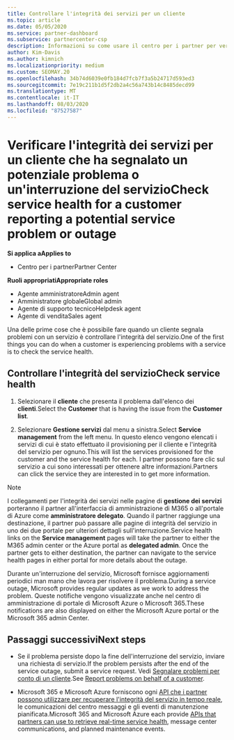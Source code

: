 ```yaml
---
title: Controllare l'integrità dei servizi per un cliente
ms.topic: article
ms.date: 05/05/2020
ms.service: partner-dashboard
ms.subservice: partnercenter-csp
description: Informazioni su come usare il centro per i partner per verificare l'integrità dei servizi per un cliente quando si verifica un problema con un servizio.
author: Kim-Davis
ms.author: kimnich
ms.localizationpriority: medium
ms.custom: SEOMAY.20
ms.openlocfilehash: 34b74d6039e0fb184d7fcb7f3a5b24717d593ed3
ms.sourcegitcommit: 7e19c211b1d5f2db2a4c56a743b14c8485decd99
ms.translationtype: MT
ms.contentlocale: it-IT
ms.lasthandoff: 08/03/2020
ms.locfileid: "87527587"
---
```

# <a name="check-service-health-for-a-customer-reporting-a-potential-service-problem-or-outage"></a><span data-ttu-id="92cb5-103">Verificare l'integrità dei servizi per un cliente che ha segnalato un potenziale problema o un'interruzione del servizio</span><span class="sxs-lookup"><span data-stu-id="92cb5-103">Check service health for a customer reporting a potential service problem or outage</span></span>

<span data-ttu-id="92cb5-104">**Si applica a**</span><span class="sxs-lookup"><span data-stu-id="92cb5-104">**Applies to**</span></span>

- <span data-ttu-id="92cb5-105">Centro per i partner</span><span class="sxs-lookup"><span data-stu-id="92cb5-105">Partner Center</span></span>

<span data-ttu-id="92cb5-106">**Ruoli appropriati**</span><span class="sxs-lookup"><span data-stu-id="92cb5-106">**Appropriate roles**</span></span>

- <span data-ttu-id="92cb5-107">Agente amministratore</span><span class="sxs-lookup"><span data-stu-id="92cb5-107">Admin agent</span></span>
- <span data-ttu-id="92cb5-108">Amministratore globale</span><span class="sxs-lookup"><span data-stu-id="92cb5-108">Global admin</span></span>
- <span data-ttu-id="92cb5-109">Agente di supporto tecnico</span><span class="sxs-lookup"><span data-stu-id="92cb5-109">Helpdesk agent</span></span>
- <span data-ttu-id="92cb5-110">Agente di vendita</span><span class="sxs-lookup"><span data-stu-id="92cb5-110">Sales agent</span></span>

<span data-ttu-id="92cb5-111">Una delle prime cose che è possibile fare quando un cliente segnala problemi con un servizio è controllare l'integrità del servizio.</span><span class="sxs-lookup"><span data-stu-id="92cb5-111">One of the first things you can do when a customer is experiencing problems with a service is to check the service health.</span></span> 

## <a name="check-service-health"></a><span data-ttu-id="92cb5-112">Controllare l'integrità del servizio</span><span class="sxs-lookup"><span data-stu-id="92cb5-112">Check service health</span></span>

1. <span data-ttu-id="92cb5-113">Selezionare il **cliente** che presenta il problema dall'elenco dei **clienti**.</span><span class="sxs-lookup"><span data-stu-id="92cb5-113">Select the **Customer** that is having the issue from the **Customer list**.</span></span>

2. <span data-ttu-id="92cb5-114">Selezionare **Gestione servizi** dal menu a sinistra.</span><span class="sxs-lookup"><span data-stu-id="92cb5-114">Select **Service management** from the left menu.</span></span> <span data-ttu-id="92cb5-115">In questo elenco vengono elencati i servizi di cui è stato effettuato il provisioning per il cliente e l'integrità del servizio per ognuno.</span><span class="sxs-lookup"><span data-stu-id="92cb5-115">This will list the services provisioned for the customer and the service health for each.</span></span> <span data-ttu-id="92cb5-116">I partner possono fare clic sul servizio a cui sono interessati per ottenere altre informazioni.</span><span class="sxs-lookup"><span data-stu-id="92cb5-116">Partners can click the service they are interested in to get more information.</span></span> 

>[!NOTE] 
> <span data-ttu-id="92cb5-117">I collegamenti per l'integrità dei servizi nelle pagine di **gestione dei servizi** porteranno il partner all'interfaccia di amministrazione di M365 o all'portale di Azure come **amministratore delegato**. Quando il partner raggiunge una destinazione, il partner può passare alle pagine di integrità del servizio in uno dei due portale per ulteriori dettagli sull'interruzione.</span><span class="sxs-lookup"><span data-stu-id="92cb5-117">Service health links on the **Service management** pages will take the partner to either the M365 admin center or the Azure portal as **delegated admin**. Once the partner gets to either destination, the partner can navigate to the service health pages in either portal for more details about the outage.</span></span>
 
<span data-ttu-id="92cb5-118">Durante un'interruzione del servizio, Microsoft fornisce aggiornamenti periodici man mano che lavora per risolvere il problema.</span><span class="sxs-lookup"><span data-stu-id="92cb5-118">During a service outage, Microsoft provides regular updates as we work to address the problem.</span></span> <span data-ttu-id="92cb5-119">Queste notifiche vengono visualizzate anche nel centro di amministrazione di portale di Microsoft Azure o Microsoft 365.</span><span class="sxs-lookup"><span data-stu-id="92cb5-119">These notifications are also displayed on either the Microsoft Azure portal or the Microsoft 365 admin Center.</span></span>

## <a name="next-steps"></a><span data-ttu-id="92cb5-120">Passaggi successivi</span><span class="sxs-lookup"><span data-stu-id="92cb5-120">Next steps</span></span> 

- <span data-ttu-id="92cb5-121">Se il problema persiste dopo la fine dell'interruzione del servizio, inviare una richiesta di servizio.</span><span class="sxs-lookup"><span data-stu-id="92cb5-121">If the problem persists after the end of the service outage, submit a service request.</span></span> <span data-ttu-id="92cb5-122">Vedi [Segnalare problemi per conto di un cliente](report-problems-on-behalf-of-a-customer.md).</span><span class="sxs-lookup"><span data-stu-id="92cb5-122">See [Report problems on behalf of a customer](report-problems-on-behalf-of-a-customer.md).</span></span>

- <span data-ttu-id="92cb5-123">Microsoft 365 e Microsoft Azure forniscono ogni [API che i partner possono utilizzare per recuperare l'integrità del servizio in tempo reale](get-automated-service-notifications-with-our-apis.md), le comunicazioni del centro messaggi e gli eventi di manutenzione pianificata.</span><span class="sxs-lookup"><span data-stu-id="92cb5-123">Microsoft 365 and Microsoft Azure each provide [APIs that partners can use to retrieve real-time service health](get-automated-service-notifications-with-our-apis.md), message center communications, and planned maintenance events.</span></span>

 

